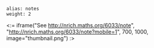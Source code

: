 ````
alias: notes
weight: 2
````

<:= iframe("See http://nrich.maths.org/6033/note", "http://nrich.maths.org/6033/note?mobile=1", 700, 1000, image="thumbnail.png") :>
